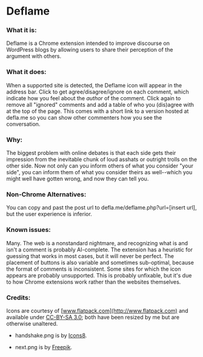 Deflame
=======

### What it is:

Deflame is a Chrome extension intended to improve discourse on WordPress blogs 
by allowing users to share their perception of the argument with others. 

### What it does:

When a supported site is detected, the Deflame icon will appear in the address bar.
Click to get agree/disagree/ignore on each comment, which indicate how you feel about
the *author* of the comment. Click again to remove all "ignored" comments and add
a table of who you (dis)agree with at the top of the page. This comes with a short link
to a version hosted at defla.me so you can show other commenters how you see the conversation.

### Why:

The biggest problem with online debates is that each side gets their impression from the
inevitable chunk of loud asshats or outright trolls on the other side. Now not only can
you inform others of what you consider "your side", you can inform them of what you consider
theirs as well--which you might well have gotten wrong, and now they can tell you.

### Non-Chrome Alternatives:

You can copy and past the post url to defla.me/deflame.php?url=[insert url], 
but the user experience is inferior.

### Known issues:

Many. The web is a nonstandard nightmare, and recognizing what is and isn't a comment is
probably AI-complete. The extension has a heuristic for guessing that works in most cases,
but it will never be perfect. The placement of buttons is also variable and sometimes sub-optimal, 
because the format of comments is inconsistent. Some sites for which the icon appears are
probably unsupported. This is probably unfixable, but it's due to how Chrome extensions work
rather than the websites themselves.

### Credits:

Icons are courtesy of [www.flatpack.com](http://www.flatpack.com) and available under 
[CC-BY-SA 3.0](http://creativecommons.org/licenses/by/3.0/);
both have been resized by me but are otherwise unaltered.

* handshake.png is by [Icons8](http://www.icons8.com).

* next.png is by [Freepik](http://www.freepik.com).
